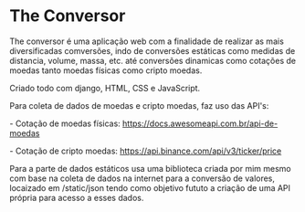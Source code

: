 # The Conversor</h1>

The conversor é uma aplicação web com a finalidade de realizar as mais diversificadas comversões, indo de conversões estáticas como medidas de distancia, volume, massa, etc. até conversões dinamicas como cotações de moedas tanto moedas físicas como cripto moedas.

Criado todo com django, HTML, CSS e JavaScript.<p> 
Para coleta de dados de moedas e cripto moedas, faz uso das API's:<p>
	- Cotação de moedas físicas: https://docs.awesomeapi.com.br/api-de-moedas <p>
	- Cotação de cripto moedas: https://api.binance.com/api/v3/ticker/price<p>
  
Para a parte de dados estáticos usa uma biblioteca criada por mim mesmo com base na coleta de dados na internet para a conversão de valores, locaizado em /static/json tendo como objetivo fututo a criação de uma API própria para acesso a esses dados.